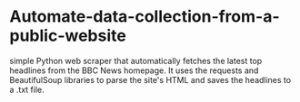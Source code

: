 # Automate-data-collection-from-a-public-website
simple Python web scraper that automatically fetches the latest top headlines from the BBC News homepage. It uses the requests and BeautifulSoup libraries to parse the site's HTML and saves the headlines to a .txt file.
